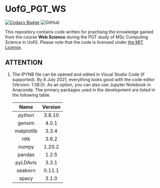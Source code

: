# UofG_PGT_WS

[![Codacy Badge](TODO)](TODO)
![GitHub](https://img.shields.io/github/license/ArvinZJC/UofG_PGT_WS)

This repository contains code written for practising the knowledge gained from the course **Web Science** during the PGT study of MSc Computing Science in UofG. Please note that the code is licensed under [the MIT License](./LICENSE).

## ATTENTION

1. The IPYNB file can be opened and edited in Visual Studio Code (if supported). By 8 July 2021, everything looks good with the code editor (Version: 1.58.0). As an option, you can also use Jupyter Notebook in Anaconda. The primary packages used in the development are listed in the following table.

    | Name | Version |
    | :--: | :--: |
    | python | 3.8.10 |
    | gensim | 4.0.1 |
    | matplotlib | 3.3.4 |
    | nltk | 3.6.2 |
    | numpy | 1.20.2 |
    | pandas | 1.2.5 |
    | pyLDAvis | 3.3.1 |
    | seaborn | 0.11.1 |
    | spacy | 3.1.0 |
